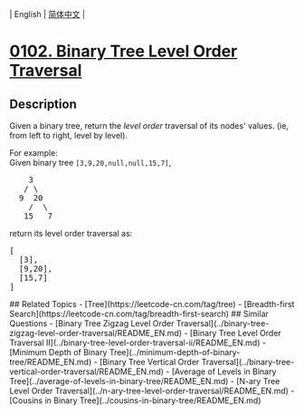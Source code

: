 
| English | [简体中文](README.md) |
# [0102. Binary Tree Level Order Traversal](https://leetcode-cn.com/problems/binary-tree-level-order-traversal/)
## Description
<p>Given a binary tree, return the <i>level order</i> traversal of its nodes' values. (ie, from left to right, level by level).</p>

<p>
For example:<br />
Given binary tree <code>[3,9,20,null,null,15,7]</code>,<br />
<pre>
    3
   / \
  9  20
    /  \
   15   7
</pre>
</p>
<p>
return its level order traversal as:<br />
<pre>
[
  [3],
  [9,20],
  [15,7]
]
</pre>
</p>
## Related Topics
- [Tree](https://leetcode-cn.com/tag/tree)
- [Breadth-first Search](https://leetcode-cn.com/tag/breadth-first-search)
## Similar Questions
- [Binary Tree Zigzag Level Order Traversal](../binary-tree-zigzag-level-order-traversal/README_EN.md)
- [Binary Tree Level Order Traversal II](../binary-tree-level-order-traversal-ii/README_EN.md)
- [Minimum Depth of Binary Tree](../minimum-depth-of-binary-tree/README_EN.md)
- [Binary Tree Vertical Order Traversal](../binary-tree-vertical-order-traversal/README_EN.md)
- [Average of Levels in Binary Tree](../average-of-levels-in-binary-tree/README_EN.md)
- [N-ary Tree Level Order Traversal](../n-ary-tree-level-order-traversal/README_EN.md)
- [Cousins in Binary Tree](../cousins-in-binary-tree/README_EN.md)
